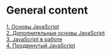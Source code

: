 # General content

[1. Основы JavaScript](/JS_React/JavaScript_base.md)<br>
[2. Дополнительные основы JavaScript](/JS_React/JavaScript_additional.md)<br>
[3. JavaScript в работе](/JS_React/JavaScript_in_work.md)<br>
[4. Продвинутый JavaScript](/JS_React/JavaScript_advance.md)<br>
